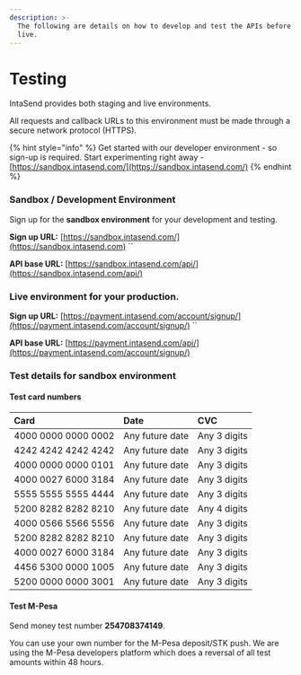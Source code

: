 ```yaml
---
description: >-
  The following are details on how to develop and test the APIs before going
  live.
---
```


# Testing

IntaSend provides both staging and live environments.

All requests and callback URLs to this environment must be made through a secure network protocol \(HTTPS\). 

{% hint style="info" %}
Get started with our developer environment - so sign-up is required. Start experimenting right away - [https://sandbox.intasend.com/](https://sandbox.intasend.com/)
{% endhint %}

### Sandbox / Development Environment

Sign up for the **sandbox environment** for your development and testing.

**Sign up URL:** [https://sandbox.intasend.com/](https://sandbox.intasend.com) ``

**API base URL:** [https://sandbox.intasend.com/api/](https://sandbox.intasend.com/api/)

### **Live environment** for your production.

**Sign up URL:** [https://payment.intasend.com/account/signup/](https://payment.intasend.com/account/signup/) ``

**API base URL:** [https://payment.intasend.com/api/](https://payment.intasend.com/account/signup/)

### Test details for sandbox environment

#### Test card numbers

| Card | Date | CVC |
| :--- | :--- | :--- |
| 4000 0000 0000 0002 | Any future date | Any 3 digits |
| 4242 4242 4242 4242 | Any future date | Any 3 digits |
| 4000 0000 0000 0101 | Any future date | Any 3 digits |
| 4000 0027 6000 3184 | Any future date | Any 3 digits |
| 5555 5555 5555 4444 | Any future date | Any 3 digits |
| 5200 8282 8282 8210 | Any future date | Any 4 digits |
| 4000 0566 5566 5556 | Any future date | Any 3 digits |
| 5200 8282 8282 8210 | Any future date | Any 3 digits |
| 4000 0027 6000 3184 | Any future date | Any 3 digits |
| 4456 5300 0000 1005 | Any future date | Any 3 digits |
| 5200 0000 0000 3001 | Any future date | Any 3 digits |

#### Test M-Pesa

Send money test number **254708374149**.

You can use your own number for the M-Pesa deposit/STK push. We are using the M-Pesa developers platform which does a reversal of all test amounts within 48 hours.

